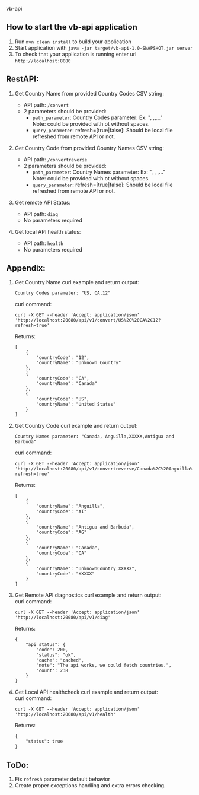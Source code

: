  vb-api

How to start the vb-api application
---

1. Run `mvn clean install` to build your application
2. Start application with `java -jar target/vb-api-1.0-SNAPSHOT.jar server`
3. To check that your application is running enter url `http://localhost:8080`

RestAPI:
---
1. Get Country Name from provided Country Codes CSV string:  
   - API path: `/convert`
   - 2 parameters should be provided:
     - `path_parameter`: Country Codes parameter: Ex: "<code1>, <code2>,<code3>,..."  
      Note: could be provided with ot without spaces.
     - `query_parameter`: refresh=[true|false]: Should be local file refreshed from remote API or not.  
    
2. Get Country Code from provided Country Names CSV string:  
   - API path: `/convertreverse`  
   - 2 parameters should be provided:
     - `path_parameter`: Country Names parameter: Ex: "<name1>, <name2> , <name3>,..."  
      Note: could be provided with ot without spaces.
     - `query_parameter`: refresh=[true|false]: Should be local file refreshed from remote API or not.  

3. Get remote API Status:
   - API path: `diag`
   - No parameters required

4. Get local API health status:
   - API path: `health`
   - No parameters required
       
Appendix:
---
1. Get Country Name curl example and return output:
   ```
   Country Codes parameter: "US, CA,12"
   ``` 
   curl command:
   ```
   curl -X GET --header 'Accept: application/json' 'http://localhost:20080/api/v1/convert/US%2C%20CA%2C12?refresh=true'
   ```
   Returns:
   ```
   [
       {
           "countryCode": "12",
           "countryName": "Unknown Country"
       },
       {
           "countryCode": "CA",
           "countryName": "Canada"
       },
       {
           "countryCode": "US",
           "countryName": "United States"
       }
   ]
   ```

2. Get Country Code curl example and return output:  
   ```
   Country Names parameter: "Canada, Anguilla,XXXXX,Antigua and Barbuda"
   ```
   curl command:
   ```
   curl -X GET --header 'Accept: application/json' 'http://localhost:20080/api/v1/convertreverse/Canada%2C%20Anguilla%2CXXXXX%2CAntigua%20and%20Barbuda?refresh=true'
   ```
   Returns:
   ```
   [
       {
           "countryName": "Anguilla",
           "countryCode": "AI"
       },
       {
           "countryName": "Antigua and Barbuda",
           "countryCode": "AG"
       },
       {
           "countryName": "Canada",
           "countryCode": "CA"
       },
       {
           "countryName": "UnknownCountry_XXXXX",
           "countryCode": "XXXXX"
       }
   ]
   ```

3. Get Remote API diagnostics curl example and return output:  
   curl command:
   ```
   curl -X GET --header 'Accept: application/json' 'http://localhost:20080/api/v1/diag'
   ```
   Returns:
   ```
   {
       "api_status": {
           "code": 200,
           "status": "ok",
           "cache": "cached",
           "note": "The api works, we could fetch countries.",
           "count": 238
       }
   }
   ```

4. Get Local API healthcheck curl example and return output:  
   curl command:
   ```
   curl -X GET --header 'Accept: application/json' 'http://localhost:20080/api/v1/health'
   ```
   Returns:
   ```
   {
       "status": true
   }
   ```
   
ToDo:
---
1. Fix `refresh` parameter default behavior
2. Create proper exceptions handling and extra errors checking.